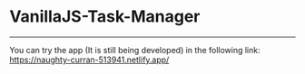 # VanillaJS-Task-Manager

* * *
You can try the app (It is still being developed) in the following link: https://naughty-curran-513941.netlify.app/
